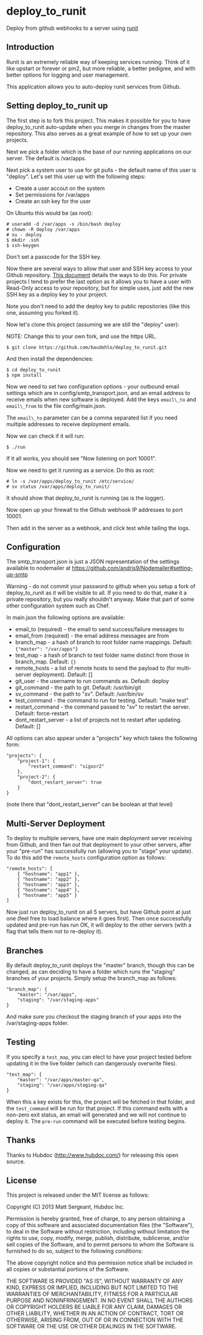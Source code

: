 deploy_to_runit
===============

Deploy from github webhooks to a server using [runit](http://smarden.org/runit/)

Introduction
------------

Runit is an extremely reliable way of keeping services running. Think of it
like upstart or forever or pm2, but more reliable, a better pedigree, and
with better options for logging and user management.

This application allows you to auto-deploy runit services from Github.

Setting deploy_to_runit up
--------------------------

The first step is to fork this project. This makes it possible for you to
have deploy_to_runit auto-update when you merge in changes from the master
repository. This also serves as a great example of how to set up your own
projects.

Next we pick a folder which is the base of our running applications on our
server. The default is /var/apps.

Next pick a system user to use for git pulls - the default name of this user
is "deploy". Let's set this user up with the following steps:

* Create a user accout on the system
* Set permissions for /var/apps
* Create an ssh key for the user

On Ubuntu this would be (as root):

    # useradd -d /var/apps -s /bin/bash deploy
    # chown -R deploy /var/apps
    # su - deploy
    $ mkdir .ssh
    $ ssh-keygen

Don't set a passcode for the SSH key.

Now there are several ways to allow that user and SSH key access to your
Github repository. [This document](https://help.github.com/articles/managing-deploy-keys)
details the ways to do this. For private projects I tend to prefer the last
option as it allows you to have a user with Read-Only access to your repository,
but for simple uses, just add the new SSH key as a deploy key to your project.

Note you don't need to add the deploy key to public repositories (like this
one, assuming you forked it).

Now let's clone this project (assuming we are still the "deploy" user):

NOTE: Change this to your own fork, and use the https URL.

    $ git clone https://github.com/baudehlo/deploy_to_runit.git

And then install the dependencies:

    $ cd deploy_to_runit
    $ npm install

Now we need to set two configuration options - your outbound email settings
which are in config/smtp\_transport.json, and an email address to receive emails
when new software is deployed. Add the keys `email\_to` and `email\_from` to
the file config/main.json.

The `email\_to` parameter can be a comma separated list if you need multiple
addresses to receive deployment emails.

Now we can check if it will run:

    $ ./run

If it all works, you should see "Now listening on port 10001".

Now we need to get it running as a service. Do this as root:

    # ln -s /var/apps/deploy_to_runit /etc/service/
    # sv status /var/apps/deploy_to_runit/

It should show that deploy_to_runit is running (as is the logger).

Now open up your firewall to the Github webhook IP addresses to port 10001.

Then add in the server as a webhook, and click test while tailing the logs.

Configuration
-------------

The smtp_transport.json is just a JSON representation of the settings available
to nodemailer at https://github.com/andris9/Nodemailer#setting-up-smtp

Warning - do not commit your password to github when you setup a fork of
deploy_to_runit as it will be visible to all. If you need to do that, make it
a private repository, but you really shouldn't anyway. Make that part of some
other configuration system such as Chef.

In main.json the following options are available:

* email_to (required) - the email to send success/failure messages to
* email_from (required) - the email address messages are from
* branch_map - a hash of branch to root folder name mappings. Default: `{"master": "/var/apps"}`
* test_map - a hash of branch to test folder name distinct from those in branch_map. Default: `{}`
* remote_hosts - a list of remote hosts to send the payload to (for multi-server deployment). Default: []
* git_user - the username to run commands as. Default: deploy
* git_command - the path to git. Default: /usr/bin/git
* sv_command - the path to "sv". Default: /usr/bin/sv
* test_command - the command to run for testing. Default: "make test"
* restart_command - the command passed to "sv" to restart the server. Default: force-restart
* dont_restart_server - a list of projects not to restart after updating. Default: []

All options can also appear under a "projects" key which takes the following
form:

    "projects": {
        "project-1": {
            "restart_command": "sigusr2"
        },
        "project-2": {
            "dont_restart_server": true
        }
    }

(note there that "dont_restart_server" can be boolean at that level)

Multi-Server Deployment
-----------------------

To deploy to multiple servers, have one main deployment server receiving from Github,
and then fan out that deployment to your other servers, after your "pre-run" has
successfully run (allowing you to "stage" your update). To do this add the
`remote_hosts` configuration option as follows:

    "remote_hosts": [
        { "hostname": "app1" },
        { "hostname": "app2" },
        { "hostname": "app3" },
        { "hostname": "app4" },
        { "hostname": "app5" }
    ]

Now just run deploy_to_runit on all 5 servers, but have Github point at just
one (feel free to load balance where it goes first). Then once successfully
updated and pre-run has run OK, it will deploy to the other servers (with a
flag that tells them not to re-deploy it).

Branches
--------

By default deploy_to_runit deploys the "master" branch, though this can be
changed, as can deciding to have a folder which runs the "staging" branches
of your projects. Simply setup the branch_map as follows:

    "branch_map": {
        "master": "/var/apps",
        "staging": "/var/staging-apps"
    }

And make sure you checkout the staging branch of your apps into the
/var/staging-apps folder.

Testing
-------

If you specify a `test_map`, you can elect to have your project tested before
updating it in the live folder (which can dangerously overwrite files).

    "test_map": {
        "master": "/var/apps/master-qa",
        "staging": "/var/apps/staging-qa"
    }

When this a key exists for this, the project will be fetched in that folder,
and the `test_command` will be run for that project. If this command exits
with a non-zero exit status, an email will generated and we will not continue
to deploy it. The `pre-run` command will be executed before testing begins.

Thanks
------

Thanks to Hubdoc (http://www.hubdoc.com/) for releasing this open source.

License
-------

This project is released under the MIT license as follows:

Copyright (C) 2013 Matt Sergeant, Hubdoc Inc.

Permission is hereby granted, free of charge, to any person obtaining a copy
of this software and associated documentation files (the "Software"), to deal
in the Software without restriction, including without limitation the rights
to use, copy, modify, merge, publish, distribute, sublicense, and/or sell
copies of the Software, and to permit persons to whom the Software is
furnished to do so, subject to the following conditions:

The above copyright notice and this permission notice shall be included in all
copies or substantial portions of the Software.

THE SOFTWARE IS PROVIDED "AS IS", WITHOUT WARRANTY OF ANY KIND, EXPRESS OR
IMPLIED, INCLUDING BUT NOT LIMITED TO THE WARRANTIES OF MERCHANTABILITY,
FITNESS FOR A PARTICULAR PURPOSE AND NONINFRINGEMENT. IN NO EVENT SHALL THE
AUTHORS OR COPYRIGHT HOLDERS BE LIABLE FOR ANY CLAIM, DAMAGES OR OTHER
LIABILITY, WHETHER IN AN ACTION OF CONTRACT, TORT OR OTHERWISE, ARISING FROM,
OUT OF OR IN CONNECTION WITH THE SOFTWARE OR THE USE OR OTHER DEALINGS IN THE
SOFTWARE.

